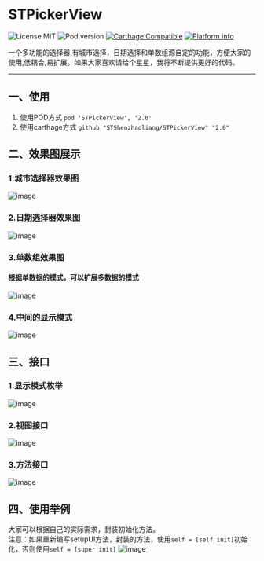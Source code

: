 # STPickerView

![License MIT](https://img.shields.io/github/license/mashape/apistatus.svg?maxAge=2592000)
![Pod version](https://img.shields.io/cocoapods/v/STPickerView.svg?style=flat)
[![Carthage Compatible](https://img.shields.io/badge/Carthage-compatible-4BC51D.svg?style=flat)](https://github.com/Carthage/Carthage)
[![Platform info](https://img.shields.io/cocoapods/p/STPickerView.svg?style=flat)](http://cocoadocs.org/docsets/STPickerView)

一个多功能的选择器,有城市选择，日期选择和单数组源自定的功能，方便大家的使用,低耦合,易扩展。如果大家喜欢请给个星星，我将不断提供更好的代码。

----------------------------

## 一、使用

1. 使用POD方式 `pod 'STPickerView', '2.0'`
2. 使用carthage方式 `github "STShenzhaoliang/STPickerView" "2.0"` 

## 二、效果图展示
### 1.城市选择器效果图
![image](https://github.com/STShenZhaoliang/STImage/blob/master/STPickerView/show0.gif)
### 2.日期选择器效果图
![image](https://github.com/STShenZhaoliang/STImage/blob/master/STPickerView/show2.gif)
### 3.单数组效果图
#### 根据单数据的模式，可以扩展多数据的模式
![image](https://github.com/STShenZhaoliang/STImage/blob/master/STPickerView/show1.gif)

### 4.中间的显示模式
![image](https://github.com/STShenZhaoliang/STImage/blob/master/STPickerView/show4.png)

## 三、接口
### 1.显示模式枚举
![image](https://github.com/STShenZhaoliang/STImage/blob/master/STPickerView/picture0.jpg)
### 2.视图接口
![image](https://github.com/STShenZhaoliang/STImage/blob/master/STPickerView/picture1.jpg)
### 3.方法接口
![image](https://github.com/STShenZhaoliang/STImage/blob/master/STPickerView/picture2.jpg)

## 四、使用举例
大家可以根据自己的实际需求，封装初始化方法。<br>
注意：如果重新编写setupUI方法，封装的方法，使用`self = [self init]`初始化，否则使用`self = [super init]`
![image](https://github.com/STShenZhaoliang/STImage/blob/master/STPickerView/u0.jpg)
